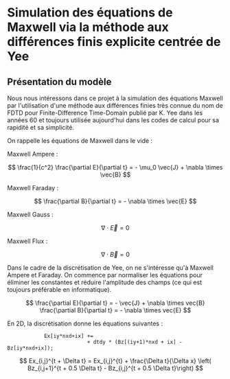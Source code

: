 # Simulation des équations de Maxwell via la méthode aux différences finis explicite centrée de Yee

## Présentation du modèle

Nous nous intéressons dans ce projet à la simulation des équations Maxwell par l'utilisation d'une méthode aux différences finies très connue du nom de FDTD pour Finite-Difference Time-Domain publié par K. Yee dans les années 60 et toujours utilisée aujourd'hui dans les codes de calcul pour sa rapidité et sa simplicité.

On rappelle les équations de Maxwell dans le vide :

Maxwell Ampere :

$$
\frac{1}{c^2} \frac{\partial E}{\partial t}  = - \mu_0 \vec{J} + \nabla \times \vec{B}
$$

Maxwell Faraday :

$$
\frac{\partial B}{\partial t} = - \nabla \times \vec{E}
$$

Maxwell Gauss :

$$
\nabla \cdot \vec{E} = 0
$$

Maxwell Flux :

$$
\nabla \cdot \vec{B} = 0
$$

Dans le cadre de la discrétisation de Yee, on ne s'intéresse qu'à Maxwell Ampere et Faraday. On commence par normaliser les équations pour éliminer les constantes et réduire l'amplitude des champs (ce qui est toujours préférable en informatique).

$$
\frac{\partial E}{\partial t} = - \vec{J} + \nabla \times vec{B}
\frac{\partial B}{\partial t} = - \nabla \times vec{E}
$$

En 2D, la discrétisation donne les équations suivantes :

                Ex[iy*nxd+ix] +=
                              + dtdy * (Bz[(iy+1)*nxd + ix] - Bz[iy*nxd+ix]);

$$
Ex_{i,j}^{t + \Delta t} = Ex_{i,j}^{t} + \frac{\Delta t}{\Delta x} \left( Bz_{i,j+1}^{t + 0.5 \Delta t}  - Bz_{i,j}^{t + 0.5 \Delta t}\right)
$$